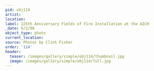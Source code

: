 ```yaml
---
pid: obj114
artist:
location:
label: 225th Anniversary Fields of Fire Installation at the AICH
_date: 6/2/06
object_type: photo
current_location:
source: Photos by Clint Fisher
order: '114'
header:
  teaser: /images/gallery/simple/obj114/thumbnail.jpg
  image: /images/gallery/simple/obj114/full.jpg
---
```

